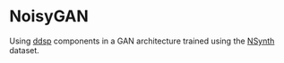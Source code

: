 # NoisyGAN

Using [ddsp](https://github.com/magenta/ddsp) components in a GAN architecture trained using the [NSynth](https://magenta.tensorflow.org/datasets/nsynth) dataset.


